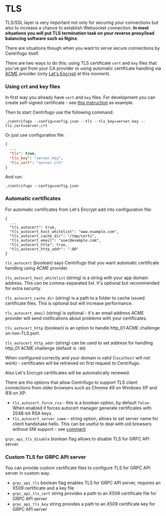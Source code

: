 # TLS

TLS/SSL layer is very important not only for securing your connections but also to increase a
chance to establish Websocket connection. **In most situations you will put TLS termination task
on your reverse proxy/load balancing software such as Nginx**.

There are situations though when you want to serve secure connections by Centrifugo itself.

There are two ways to do this: using TLS certificate `cert` and `key` files that you've got
from your CA provider or using automatic certificate handling via [ACME](https://ietf-wg-acme.github.io/acme/) provider (only
[Let's Encrypt](https://letsencrypt.org/) at this moment).

### Using crt and key files

In first way you already have `cert` and `key` files. For development you can create self-signed
certificate - see [this instruction](https://devcenter.heroku.com/articles/ssl-certificate-self) as
example.

Then to start Centrifugo use the following command:

```
./centrifugo --config=config.json --tls --tls_key=server.key --tls_cert=server.crt
```

Or just use configuration file:

```json
{
  ...
  "tls": true,
  "tls_key": "server.key",
  "tls_cert": "server.crt"
}
```

And run:

```
./centrifugo --config=config.json
```

### Automatic certificates

For automatic certificates from Let's Encrypt add into configuration file:

```
{
  ...
  "tls_autocert": true,
  "tls_autocert_host_whitelist": "www.example.com",
  "tls_autocert_cache_dir": "/tmp/certs",
  "tls_autocert_email": "user@example.com",
  "tls_autocert_http": true,
  "tls_autocert_http_addr": ":80"
}
```

`tls_autocert` (boolean) says Centrifugo that you want automatic certificate handling using ACME provider.

`tls_autocert_host_whitelist` (string) is a string with your app domain address. This can be comma-separated
list. It's optional but recommended for extra security.

`tls_autocert_cache_dir` (string) is a path to a folder to cache issued certificate files. This is optional
but will increase performance.

`tls_autocert_email` (string) is optional - it's an email address ACME provider will send notifications
about problems with your certificates.

`tls_autocert_http` (boolean) is an option to handle http_01 ACME challenge on non-TLS port.

`tls_autocert_http_addr` (string) can be used to set address for handling http_01 ACME challenge (default is `:80`)

When configured correctly and your domain is valid (`localhost` will not work) - certificates
will be retrieved on first request to Centrifugo.

Also Let's Encrypt certificates will be automatically renewed.

There are tho options that allow Centrifugo to support TLS client connections from older
browsers such as Chrome 49 on Windows XP and IE8 on XP:

* `tls_autocert_force_rsa` - this is a boolean option, by default `false`. When enabled it forces
    autocert manager generate certificates with 2048-bit RSA keys.
* `tls_autocert_server_name` - string option, allows to set server name for client handshake hello.
    This can be useful to deal with old browsers without SNI support - see [comment](https://github.com/centrifugal/centrifugo/issues/144#issuecomment-279393819)

`grpc_api_tls_disable` boolean flag allows to disable TLS for GRPC API server.

### Custom TLS for GRPC API server

You can provide custom certificate files to configure TLS for GRPC API server in custom way.

* `grpc_api_tls` boolean flag enables TLS for GRPC API server, requires an X509 certificate and a key file
* `grpc_api_tls_cert` string provides a path to an X509 certificate file for GRPC API server
* `grpc_api_tls_key` string provides a path to an X509 certificate key for GRPC API server

